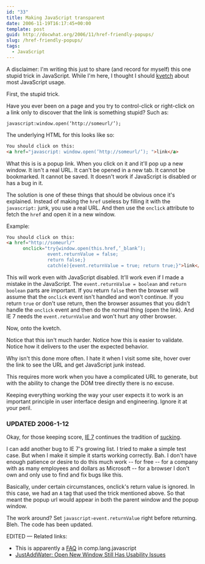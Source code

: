 ```yaml
---
id: "33"
title: Making JavaScript transparent
date: 2006-11-19T16:17:45+00:00
template: post
guid: http://docwhat.org/2006/11/href-friendly-popups/
slug: /href-friendly-popups/
tags:
  - JavaScript
---
```


A disclaimer: I'm writing this just to share (and record for myself) this one
stupid trick in JavaScript. While I'm here, I thought I should
[kvetch](http://en.wiktionary.org/wiki/kvetch) about most JavaScript usage.

First, the stupid trick.

Have you ever been on a page and you try to control-click or right-click on a
link only to discover that the link is something stupid? Such as:

```
javascript:window.open(‘http://someurl/’);
```

<!-- more -->The underlying HTML for this looks like so:

```html
You should click on this:
<a href="javascript: window.open(’http://someurl/’); ">link</a>
```

What this is is a popup link. When you click on it and it'll pop up a new
window. It isn't a real URL. It can't be opened in a new tab. It cannot be
bookmarked. It cannot be saved. It doesn't work if JavaScript is disabled or has
a bug in it.

The solution is one of these things that should be obvious once it's explained.
Instead of making the `href` useless by filling it with the `javascript:` junk,
you use a real URL. And then use the `onclick` attribute to fetch the `href` and
open it in a new window.

Example:

```html
You should click on this:
<a href="http://someurl/"
      onclick="try{window.open(this.href,’_blank’);
               event.returnValue = false;
               return false;}
               catch(e){event.returnValue = true; return true;}">link</a>
```

This will work even with JavaScript disabled. It'll work even if I made a
mistake in the JavaScript. The `event.returnValue = boolean` and
`return boolean` parts are important. If you return `false` then the browser
will assume that the `onclick` event isn't handled and won't continue. If you
return `true` or don't use return, then the browser assumes that you didn't
handle the `onclick` event and then do the normal thing (open the link). And IE
7 needs the `event.returnValue` and won't hurt any other browser.

Now, onto the kvetch.

Notice that this isn't much harder. Notice how this is easier to validate.
Notice how it delivers to the user the expected behavior.

Why isn't this done more often. I hate it when I visit some site, hover over the
link to see the URL and get JavaScript junk instead.

This requires more work when you have a complicated URL to generate, but with
the ability to change the DOM tree directly there is no excuse.

Keeping everything working the way your user expects it to work is an important
principle in user interface design and engineering. Ignore it at your peril.

### UPDATED 2006-1-12

Okay, for those keeping score,
[IE 7](http://en.wikipedia.org/wiki/Internet_Explorer#Criticism) continues the
tradition of
[sucking](http://www.quirksmode.org/bugreports/archives/explorer_7/index.html).

I can add another bug to IE 7's growing list. I tried to make a simple test
case. But when I make it simple it starts working correctly. Bah. I don't have
enough patience or desire to do this much work -- for free -- for a company with
as many employees and dollars as Microsoft -- for a browser I don't own and only
use to find and fix bugs like this.

Basically, under certain circumstances, onclick's return value is ignored. In
this case, we had an `A` tag that used the trick mentioned above. So that meant
the popup url would appear in both the parent window and the popup window.

The work around? Set `javascript›event.returnValue` right before returning.
Bleh. The code has been updated.

EDITED — Related links:

- This is apparently a [FAQ](http://jibbering.com/faq/#FAQ4_24) in
  comp.lang.javascript
- [JustAddWater: Open New Window Still Has Usability Issues](http://justaddwater.dk/2007/06/13/open-new-window-still-has-usability-issues/)
